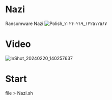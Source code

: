 # Nazi
Ransomware Nazi
![Polish_۲۰۲۴۰۲۱۹_۱۴۲۵۱۲۵۶۷](https://github.com/Mr-Banana-2045/Nazi/assets/109140672/2cf1bfc2-e726-4620-9006-fb4e1048b0f5)
# Video
![InShot_20240220_140257637](https://github.com/Mr-Banana-2045/Nazi/assets/109140672/2fb80c1d-c7dc-461a-b11b-6f389a11d100)
# Start
file > Nazi.sh
